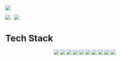 <img src="https://capsule-render.vercel.app/api?type=waving&color=auto&height=200&section=header&text=Sioria's&nbsp;GitHub&fontSize=90" />
<br>

<img src="https://github-readme-stats.vercel.app/api?username=Sioria-Yu&show_icons=true&theme=radical">&nbsp;&nbsp;&nbsp;<img src="https://github-readme-stats.vercel.app/api/top-langs/?username=Sioria-Yu&layout=compact&theme=radical">



<h1>Tech Stack</h1>
<div align="center">
	<img src="https://img.shields.io/badge/Java-007396?style=flat&logo=Java&logoColor=white" />
	<img src="https://img.shields.io/badge/Spring-6DB33F?style=flat&logo=Spring&logoColor=white" />
	<img src="https://img.shields.io/badge/SpringBoot-6DB33F?style=flat&logo=Spring&logoColor=white" />
	<img src="https://img.shields.io/badge/Jsp-007396?style=flat&logo=Java&logoColor=white" />
	<img src="https://img.shields.io/badge/JPA-#9666C?style=flat&logo=hibernate&logoColor=white" />
	<img src="https://img.shields.io/badge/Mybatis-#9666C?style=flat&logo=Mybatis&logoColor=white" />
	<img src="https://img.shields.io/badge/Javascript-F7DF1E?style=flat&logo=JAVASCRIPT&logoColor=white" />
	<img src="https://img.shields.io/badge/Oracle-F80000?style=flat&logo=oracle&logoColor=white" />
	<img src="https://img.shields.io/badge/MySql-4479A1?style=flat&logo=mysql&logoColor=white" />
	<img src="https://img.shields.io/badge/PostgreSql-4169E1?style=flat&logo=postgresql&logoColor=white" />
</div>
